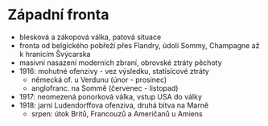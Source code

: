 # Západní fronta
- blesková a zákopová válka, patová situace
- fronta od belgického pobřeží přes Flandry, údolí Sommy, Champagne až k hranicím Švýcarska
- masivní nasazení moderních zbraní, obrovské ztráty pěchoty
- 1916: mohutné ofenzivy - vez výsledku, statisícové ztráty
	- německá of. u Verdunu (únor - prosinec)
	- anglofranc. na Sommě (červenec - listopad)
- 1917: neomezená ponorková válka, vstup USA do války
- 1918: jarní Ludendorffova ofenziva, druhá bitva na Marně
	- srpen: útok Britů, Francouzů a Američanů u Amiens